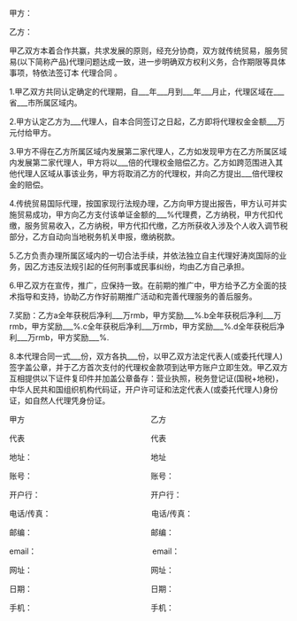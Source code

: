 
 


甲方：


乙方：


甲乙双方本着合作共赢，共求发展的原则，经充分协商，双方就传统贸易，服务贸易(以下简称产品)代理问题达成一致，进一步明确双方权利义务，合作期限等具体事项，特依法签订本
代理合同
。


1.甲乙双方共同认定确定的代理期，自___年___月到___年___月止，代理区域在___省___市所属区域内。


2.甲方认定乙方为___代理人，自本合同签订之日起，乙方即将代理权金金额___万元付给甲方。


3.甲方不得在乙方所属区域内发展第二家代理人，乙方如发现甲方在乙方所属区域内发展第二家代理人，甲方将以___倍的代理权金赔偿乙方。乙方如跨范围进入其他代理人区域从事该业务，甲方将取消乙方的代理权，并向乙方提出___倍代理权金的赔偿。


4.传统贸易国际代理，按国家现行法规办理，乙方向甲方提出报告，甲方认可并实施贸易成功，甲方向乙方支付该单证金额的___%代理费，乙方纳税，甲方代扣代缴，服务贸易收入，乙方纳税，甲方代扣代缴，乙方所获收入涉及个人收入调节税部分，乙方自动向当地税务机关申报，缴纳税款。


5.乙方负责办理所属区域内的一切合法手续，并依法独立自主代理好涛岚国际的业务，因乙方违反法规引起的任何刑事或民事纠纷，均由乙方自己承担。


6.甲乙双方在宣传，推广，应保持一致。在前期的推广中，甲方给予乙方全面的技术指导和支持，协助乙方作好前期推广活动和完善代理服务的善后服务。


7.奖励：乙方a全年获税后净利___万rmb，甲方奖励___%.b全年获税后净利___万rmb，甲方奖励___%.c全年获税后净利___万rmb，甲方奖励___%.d全年获税后净利___万rmb，甲方奖励___%.


8.本代理合同一式___份，双方各执___份，以甲乙双方法定代表人(或委托代理人)签字盖公章，并于乙方首次支付的代理权金款项到达甲方账户立即生效。甲乙双方互相提供以下证件复印件并加盖公章备存：营业执照，税务登记证(国税+地税)，中华人民共和国组织机构代码证，开户许可证和法定代表人(或委托代理人)身份证，如自然人代理凭身份证。


甲方　　　　　　　　　　　　　　　　 乙方


代表　　　　　　　　　　　　　　　　 代表


地址：　　　　　　　　　　　　　　　 地址


账号：　　　　　　　　　　　　　　　 账号：


开户行：　　　　　　　　　　　　　　 开户行：


电话/传真：　　　　　　　　　　　　　电话/传真：


邮编：　　　　　　　　　　　　　　　 邮编：


email：　　　　　　　　　　　　　　　email：


网址：　　　　　　　　　　　　　　　 网址：


日期：　　　　　　　　　　　　　　　 日期：


手机：　　　　　　　　　　　　　　　 手机：
 


 

 
 
 
 
 
  


  
 

  


  


  
 
 
 
 


